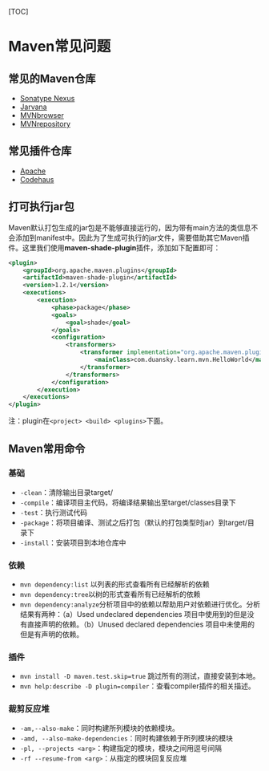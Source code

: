 [TOC]

# Maven常见问题

## 常见的Maven仓库

+ [Sonatype Nexus](http://repository.sonatype.org)
+ [Jarvana](http://www.jarvana.com/jarvana)
+ [MVNbrowser](http://mvnbrowser.com)
+ [MVNrepository](http://mvnrepository.com)


## 常见插件仓库

+ [Apache](http://maven.apache.org/plugins/index.html)
+ [Codehaus](http://repository.codehaus.org/org/codehaus/mojo/)


## 打可执行jar包

​        Maven默认打包生成的jar包是不能够直接运行的，因为带有main方法的类信息不会添加到manifest中。因此为了生成可执行的jar文件，需要借助其它Maven插件。这里我们使用**maven-shade-plugin**插件，添加如下配置即可：

```xml
<plugin>
    <groupId>org.apache.maven.plugins</groupId>
    <artifactId>maven-shade-plugin</artifactId>
    <version>1.2.1</version>
    <executions>
        <execution>
            <phase>package</phase>
            <goals>
                <goal>shade</goal>
            </goals>
            <configuration>
                <transformers>
                    <transformer implementation="org.apache.maven.plugins.shade.resource.ManifestResourceTransformer">
                        <mainClass>com.duansky.learn.mvn.HelloWorld</mainClass>
                    </transformer>
                </transformers>
            </configuration>
        </execution>
    </executions>
</plugin>
```

注：plugin在`<project> <build> <plugins>`下面。

## Maven常用命令

### 基础

+ `-clean`：清除输出目录target/
+ `-compile`：编译项目主代码，将编译结果输出至target/classes目录下
+ `-test`：执行测试代码
+ `-package`：将项目编译、测试之后打包（默认的打包类型时jar）到target/目录下
+ `-install`：安装项目到本地仓库中

### 依赖

+ `mvn dependency:list` 以列表的形式查看所有已经解析的依赖
+ `mvn dependency:tree`以树的形式查看所有已经解析的依赖
+ `mvn dependency:analyze`分析项目中的依赖以帮助用户对依赖进行优化。分析结果有两种：（a）Used undeclared dependencies 项目中使用到的但是没有直接声明的依赖。（b）Unused declared dependencies 项目中未使用的但是有声明的依赖。

### 插件

+ `mvn install -D maven.test.skip=true` 跳过所有的测试，直接安装到本地。
+ `mvn help:describe -D plugin=compiler`：查看compiler插件的相关描述。

### 裁剪反应堆

+ `-am,--also-make`：同时构建所列模块的依赖模块。
+ `-amd, --also-make-dependencies`：同时构建依赖于所列模块的模块
+ `-pl, --projects <arg>`：构建指定的模块，模块之间用逗号间隔
+ `-rf --resume-from <arg>`：从指定的模块回复反应堆